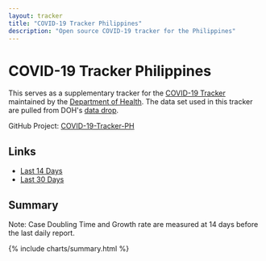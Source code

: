 ```yaml
---
layout: tracker
title: "COVID-19 Tracker Philippines"
description: "Open source COVID-19 tracker for the Philippines"
---
```


# COVID-19 Tracker Philippines

This serves as a supplementary tracker for the
[COVID-19 Tracker](https://www.doh.gov.ph/covid19tracker) maintained by the
[Department of Health](https://www.doh.gov.ph/). The data set used in this
tracker are pulled from DOH's
[data drop](https://drive.google.com/drive/folders/1ZPPcVU4M7T-dtRyUceb0pMAd8ickYf8o).

GitHub Project: [COVID-19-Tracker-PH](https://github.com/donfiguerres/COVID-19-Tracker-PH)


## Links

* [Last 14 Days](Last-14-Days)
* [Last 30 Days](Last-30-Days)

## Summary
Note: Case Doubling Time and Growth rate are measured at 14 days before the 
last daily report.

<div class="embed-responsive embed-chart {% if site.scrollappear_enabled %}scrollappear{% endif %}">
{% include charts/summary.html %}
</div>
